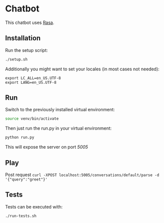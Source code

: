 # Chatbot
This chatbot uses [Rasa](http://rasa.com/).

## Installation
Run the setup script:
```bash
./setup.sh
```

Additionally you might want to set your locales (in most cases not needed):
```
export LC_ALL=en_US.UTF-8
export LANG=en_US.UTF-8
```

## Run
Switch to the previously installed virtual environment:
```bash
source venv/bin/activate
```

Then just run the run.py in your virtual environment:  
```bash
python run.py
```

This will expose the server on port _5005_

## Play
Post request `curl -XPOST localhost:5005/conversations/default/parse -d '{"query":"greet"}'` <br/>

## Tests
Tests can be executed with:
```bash
./run-tests.sh
```
